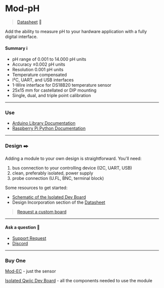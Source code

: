 Mod-pH
======

> [Datasheet](https://ufire.dev/files/mod-ph_datasheet.pdf) 📜

Add the ability to measure pH to your hardware application with a fully digital interface.

#### Summary ℹ️

*   pH range of 0.001 to 14.000 pH units
*   Accuracy ±0.002 pH units
*   Resolution 0.001 pH units
*   Temperature compensated
*   I²C, UART, and USB interfaces
*   1-Wire interface for DS18B20 temperature sensor
*   25x15 mm for castellated or DIP mounting
*   Single, dual, and triple point calibration

* * *

### Use

*   [Arduino Library Documentation](https://ufire.dev/files/mod-ph_arduino_library.pdf)
*   [Raspberry Pi Python Documentation](https://ufire.dev/files/mod-ph_raspberrypi_library.pdf)

* * *

### Design ✒️

Adding a module to your own design is straightforward. You'll need:

1.  bus connection to your controlling device (I2C, UART, USB)
2.  clean, preferably isolated, power supply
3.  probe connection (U.FL, BNC, terminal block)

Some resources to get started:

*   [Schematic of the Isolated Dev Board](https://ufire.dev/files/isolated_qwiic_dev_board_schematic.pdf)
*   Design Incorporation section of the [Datasheet](https://ufire.dev/files/mod-ph_datasheet.pdf)

> [Request a custom board](https://docs.google.com/forms/d/e/1FAIpQLSfiCyjnq35GVyaRjVw6HphhNFNmoyi723qlqVLjUhc-TrmvfQ/viewform)

* * *

#### Ask a question 🤙

*   [Support Request](https://docs.google.com/forms/d/e/1FAIpQLSekGsS88VkVGCOdW58-MLXKEMpZ8m3PTjGt28sdiWZpEqDXPg/viewform)
*   [Discord](https://discord.gg/rAnZPdW)

* * *
### Buy One
[Mod-EC](https://ufire.co) - just the sensor

[Isolated Qwiic Dev Board](https://ufire.co) - all the components needed to use the module